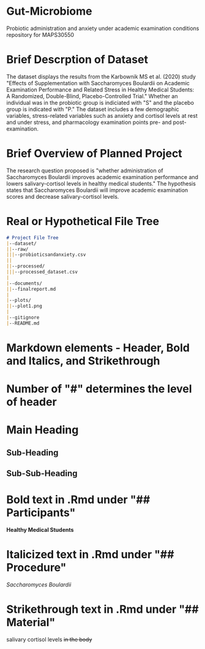 # Gut-Microbiome
Probiotic administration and anxiety under academic examination conditions repository for MAPS30550

# Brief Descrption of Dataset
The dataset displays the results from the Karbownik MS et al. (2020) study "Effects of Supplementation with Saccharomyces Boulardii on Academic Examination Performance and Related Stress in Healthy Medical Students: A Randomized, Double-Blind, Placebo-Controlled Trial." Whether an individual was in the probiotic group is indiciated with "S" and the placebo group is indicated with "P." The dataset includes a few demographic variables, stress-related variables such as anxiety and cortisol levels at rest and under stress, and pharmacology examination points pre- and post-examination.

# Brief Overview of Planned Project
The research question proposed is "whether administration of Saccharomyces Boulardii improves academic examination performance and lowers salivary-cortisol levels in healthy medical students." The hypothesis states that Saccharomyces Boulardii will improve academic examination scores and decrease salivary-cortisol levels.

# Real or Hypothetical File Tree
```markdown
# Project File Tree
|--dataset/
||--raw/
|||--probioticsandanxiety.csv
||
||--processed/
|||--processed_dataset.csv
|
|--documents/
||--finalreport.md
|
|--plots/
||--plot1.png
|
|--gitignore
|--README.md
```

# Markdown elements - Header, Bold and Italics, and Strikethrough

# Number of "#" determines the level of header
# Main Heading
## Sub-Heading
## Sub-Sub-Heading

# Bold text in .Rmd under "## Participants"
**Healthy Medical Students**

# Italicized text in .Rmd under "## Procedure"
_Saccharomyces Boulardii_

# Strikethrough text in .Rmd under "## Material"
salivary cortisol levels ~~in the body~~

